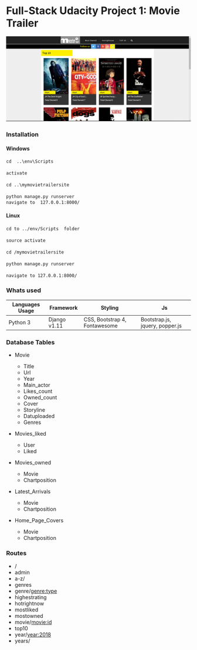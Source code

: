 # Full-Stack Udacity Project 1: Movie Trailer

![Movie Trailer](https://github.com/danielphilipjohnson/Udacity-Web-Portfolio-2017/blob/Full-Stack-Developer-Nanondegree/2.Full-Stack%20Developer-%20Nanodegree/P1-Movie-Trailer/Project%20images/top10.PNG)

### Installation

#### Windows 

    cd  ..\env\Scripts 

    activate

    cd ..\mymovietrailersite 

    python manage.py runserver
    navigate to  127.0.0.1:8000/

#### Linux

    cd to ../env/Scripts  folder

    source activate

    cd /mymovietrailersite

    python manage.py runserver

    navigate to 127.0.0.1:8000/

### Whats used 
| Languages Usage | Framework | Styling | Js |
| --------------- | --------- | ------- |----|
|  Python 3       |   Django v1.11 |   CSS, Bootstrap 4, Fontawesome     | Bootstrap.js, jquery, popper.js   |
 
### Database Tables
- Movie
    - Title 
    - Url
    - Year
    - Main_actor
    - Likes_count
    - Owned_count
    - Cover
    - Storyline
    - Datuploaded
    - Genres

- Movies_liked
    - User
    - Liked



- Movies_owned
    - Movie
    - Chartposition
- Latest_Arrivals
    - Movie
    - Chartposition
- Home_Page_Covers
    - Movie
    - Chartposition

### Routes
- /
- admin
- a-z/<letter>
- genres
- genre/<genre:type>
- highestrating
- hotrightnow
- mostliked
- mostowned
- movie/<movie:id>
- top10
- year/<year:2018>
- years/
